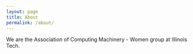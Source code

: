 ```yaml
---
layout: page
title: About
permalink: /about/
---
```


We are the Association of Computing Machinery - Women group at Illinois Tech. 
